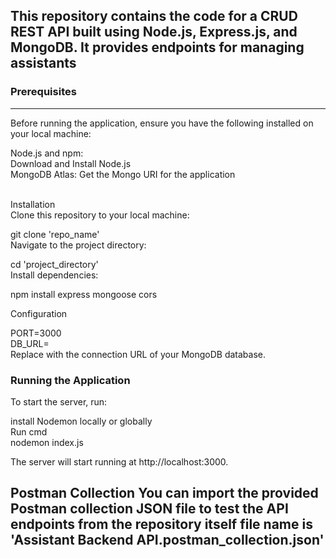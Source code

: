 
<h2>This repository contains the code for a CRUD REST API built using Node.js, Express.js, and MongoDB. It provides endpoints for managing assistants</h2>

<h3>Prerequisites</h3>
<hr>
Before running the application, ensure you have the following installed on your local machine:

Node.js and npm: <br>
Download and Install Node.js
<br>
MongoDB Atlas: Get the Mongo URI for the application

<br>
Installation
<br>
Clone this repository to your local machine:

git clone 'repo_name' <br>
Navigate to the project directory:

cd 'project_directory' <br>
Install dependencies:

npm install express mongoose cors <br>

Configuration
<br>

PORT=3000 <br>
DB_URL=<mongodb-connection-url> <br>
Replace <mongodb-connection-url> with the connection URL of your MongoDB database. <br>
<h3>Running the Application</h3>

To start the server, run:

install Nodemon locally or globally <br>
Run cmd <br>
nodemon index.js 

The server will start running at http://localhost:3000.


<h2>Postman Collection
You can import the provided Postman collection JSON file to test the API endpoints from the repository itself file name is 'Assistant Backend API.postman_collection.json'</h2>
